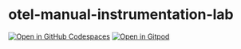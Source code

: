# otel-manual-instrumentation-lab

[![Open in GitHub Codespaces](https://github.com/codespaces/badge.svg)](https://codespaces.new/lftraining/LFS148-code) [![Open in Gitpod](https://gitpod.io/button/open-in-gitpod.svg)](https://gitpod.io/#https://github.com/lftraining/LFS148-code)
